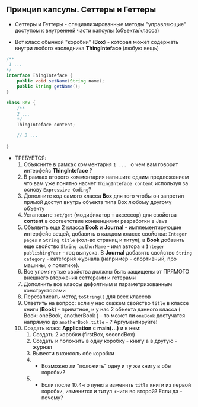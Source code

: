 ## Принцип капсулы. Сеттеры и Геттеры

* Сеттеры и Геттеры - специализированные методы "управляющие" доступом к внутренней части капсулы (объекта/класса)


* Вот класс обычной "коробки" (**Box**) - которая может содержать внутри любого наследника **ThingInteface** (любую вещь)

```java
/**
 1 ...
*/
interface ThingInteface {
    public void setName(String name);
    public String getName();
}

class Box {
    /**
    2 ...
    */
    ThingInteface content;

    // 3 ...    
   
}
```
* ТРЕБУЕТСЯ:
  1. Объясните в рамках комментария ```1 ... ``` о чем вам говорит интерфейс **ThingInteface** ?
  2. В рамках второго комментария напишите одним предложением что вам уже понятно насчет  ``` ThingInteface content ``` используя за основу ``` Expressive Coding ```?
  3. Дополните код самого класса **Box** для того чтобы он запретил прямой доступ внутрь объекта типа Box любому другому объекту
  4. Установите ``` set/get ``` (модификатор т аксессор) для свойства **content** в соответствие конвенциями разработки в Java
  5. Объявить еще 2 класса **Book** и **Journal** - имплементирующие интерфейс вещей, добавить в каждом классе свойства: ```Integer pages``` и ```String title``` (кол-во страниц и титул), в  **Book** добавить еще свойство ```String authorName``` - имя автора и ```Integer publishingYear``` - год выпуска. В **Journal** добавить свойство ```String category``` - категория журнала (например  - спортивный, про машины, о политике). 
  6. Все упомянутые свойства должны быть защищены от ПРЯМОГО внешнего вторжения сеттерами и гетерами 
  7. Дополнить все классы дефолтным и параметризованным конструкторами
  8. Перезаписать метод ```toString()``` для всех классов
  9. Ответить на вопрос: если у нас скажем свойство ```title``` в классе книги (**Book**) - приватное, и у нас 2 объекта данного класса  ( Book: oneBook, anotherBook ) - то может ли ```oneBook``` достучатся напрямую до ```anotherBook.title``` - ? Аргументируйте!
  10. Создать класс **Application** с **main(...)** и в нем:
      1.  Создать 2 коробки (firstBox, secondBox)
      2.  Создать и положить в одну коробку - книгу а в другую - журнал
      3.  Вывести в консоль обе коробки
      4.  * Возможно ли "положить" одну и ту же книгу в обе коробки?
      5.  * Если после 10.4-го пункта изменить ```title``` книги из первой коробки, изменится и титул книги во второй? Если да - почему?
